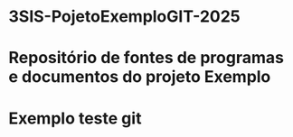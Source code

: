 # 3SIS-PojetoExemploGIT-2025
# Repositório de fontes de programas e documentos do projeto Exemplo
# Exemplo teste git